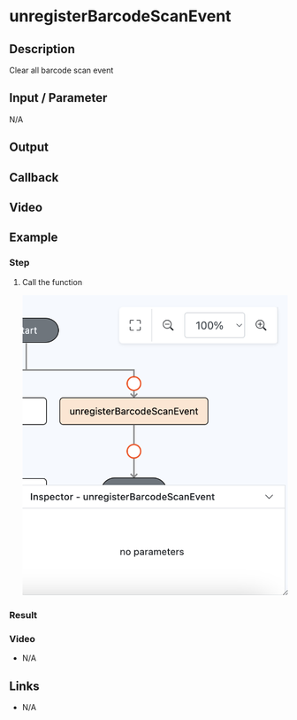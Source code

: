 
# unregisterBarcodeScanEvent

## Description

Clear all barcode scan event

## Input / Parameter

N/A

## Output

## Callback

## Video

## Example



### Step

1. Call the function

    ![](./unregisterBarcodeScanEvent-step-1.png)

    
### Result



### Video

- N/A
<!--[![Video](http://i.imgur.com/Ot5DWAW.png)](https://youtu.be/StTqXEQ2l-Y?t=35s)-->

## Links

- N/A